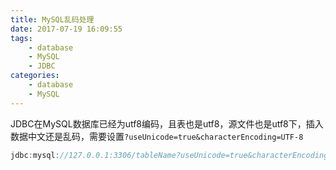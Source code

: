 ```yaml
---
title: MySQL乱码处理
date: 2017-07-19 16:09:55
tags:
    - database
    - MySQL
    - JDBC
categories: 
    - database
    - MySQL
---
```


JDBC在MySQL数据库已经为utf8编码，且表也是utf8，源文件也是utf8下，插入数据中文还是乱码，需要设置`?useUnicode=true&characterEncoding=UTF-8`

```java
jdbc:mysql://127.0.0.1:3306/tableName?useUnicode=true&characterEncoding=UTF-8
```
